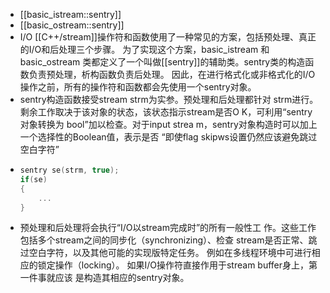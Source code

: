- [[basic_istream::sentry]]
- [[basic_ostream::sentry]]
- I/O [[C++/stream]]操作符和函数使用了一种常见的方案，包括预处理、真正的I/O和后处理三个步骤。
  为了实现这个方案，basic_istream 和 basic_ostream 类都定义了一个叫做[[sentry]]的辅助类。sentry类的构造函数负责预处理，析构函数负责后处理。
  因此，在进行格式化或非格式化的I/O操作之前，所有的操作符和函数都会先使用一个sentry对象。
- sentry构造函数接受stream strm为实参。预处理和后处理都针对
  strm进行。剩余工作取决于该对象的状态，该状态指示stream是否O
  K，可利用“sentry对象转换为 bool”加以检查。对于input strea
  m，sentry对象构造时可以加上一个选择性的Boolean值，表示是否
  “即使flag skipws设置仍然应该避免跳过空白字符”
- ``` cpp
  sentry se(strm, true);
  if(se)
  {
      ...
  }
  ```
- 预处理和后处理将会执行“I/O以stream完成时”的所有一般性工
  作。这些工作包括多个stream之间的同步化（synchronizing）、检查
  stream是否正常、跳过空白字符，以及其他可能的实现版特定任务。
  例如在多线程环境中可进行相应的锁定操作（locking）。
  如果I/O操作符直接作用于stream buffer身上，第一件事就应该
  是构造其相应的sentry对象。